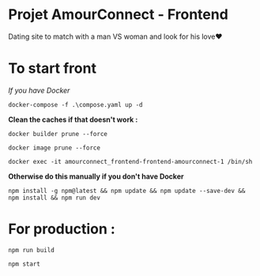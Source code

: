 # Projet AmourConnect - Frontend

Dating site to match with a man VS woman and look for his love❤️

# To start front

*If you have Docker*

```
docker-compose -f .\compose.yaml up -d
```


**Clean the caches if that doesn't work :**

```
docker builder prune --force
```

```
docker image prune --force
```

```
docker exec -it amourconnect_frontend-frontend-amourconnect-1 /bin/sh
```

**Otherwise do this manually if you don't have Docker**

```
npm install -g npm@latest && npm update && npm update --save-dev && npm install && npm run dev
```


# For production :

```
npm run build
```

```
npm start
```